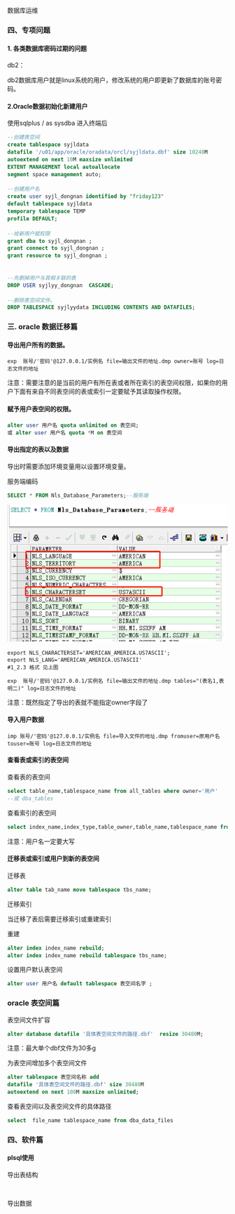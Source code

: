 数据库运维









### 四、专项问题

#### 1. 各类数据库密码过期的问题

db2：

​	db2数据库用户就是linux系统的用户，修改系统的用户即更新了数据库的账号密码。





#### 2.Oracle数据初始化新建用户



使用sqlplus / as sysdba 进入终端后

```sql
--创建表空间
create tablespace syjldata
datafile '/u01/app/oracle/oradata/orcl/syjldata.dbf' size 10240M
autoextend on next 10M maxsize unlimited
EXTENT MANAGEMENT local autoallocate
segment space management auto;

--创建用户名
create user syjl_dongnan identified by "friday123"
default tablespace syjldata
temporary tablespace TEMP
profile DEFAULT;

--给新用户赋权限
grant dba to syjl_dongnan ;
grant connect to syjl_dongnan ;
grant resource to syjl_dongnan ;


--先删掉用户与其相关联的表
DROP USER syjlyy_dongnan  CASCADE;

--删除表空间文件。
DROP TABLESPACE syjlyydata INCLUDING CONTENTS AND DATAFILES;


```



### 三. oracle 数据迁移篇





#### 导出用户所有的数据。

```shell
exp  账号/'密码'@127.0.0.1/实例名 file=输出文件的地址.dmp owner=账号 log=日志文件的地址
```

注意：需要注意的是当前的用户有所在表或者所在索引的表空间权限，如果你的用户下面有来自不同表空间的表或索引一定要赋予其读取操作权限。



#### 赋予用户表空间的权限。

```sql
alter user 用户名 quota unlimited on 表空间;
或 alter user 用户名 quota *M on 表空间
```









#### 导出指定的表以及数据

导出时需要添加环境变量用以设置环境变量。

服务端编码

```sql
SELECT * FROM Nls_Database_Parameters;--服务端
```

![./images/20190516101556125.png](./images/20190516101556125.png)



```shell
export NLS_CHARACTERSET='AMERICAN_AMERICA.US7ASCII';
export NLS_LANG='AMERICAN_AMERICA.US7ASCII'
#1_2.3 格式 见上图
```



```shell
exp  账号/'密码'@127.0.0.1/实例名 file=输出文件的地址.dmp tables="(表名1,表明二)" log=日志文件的地址
```

注意：既然指定了导出的表就不能指定owner字段了



#### 导入用户数据

```shell
imp 账号/'密码'@127.0.0.1/实例名 file=导入文件的地址.dmp fromuser=原用户名 touser=账号 log=日志文件的地址
```



#### 查看表或索引的表空间

查看表的表空间

```sql
select table_name,tablespace_name from all_tables where owner='用户' 
--或 dba_tables
```



查看索引的表空间

```sql
select index_name,index_type,table_owner,table_name,tablespace_name from dba_index where owner='用户' 
```



注意：用户名一定要大写



#### 迁移表或索引或用户到新的表空间

迁移表

```sql
alter table tab_name move tablespace tbs_name;
```

迁移索引

当迁移了表后需要迁移索引或重建索引

重建

```sql
alter index index_name rebuild;
alter index index_name rebuild tablespace tbs_name;
```

设置用户默认表空间

```sql
alter user 用户名 default tablespace 表空间名字 ;
```



### oracle 表空间篇

表空间文件扩容

```sql
alter database datafile '具体表空间文件的路径.dbf'  resize 30480M;
```

注意：最大单个dbf文件为30多g

为表空间增加多个表空间文件

```sql
alter tablespace 表空间名称 add
datafile '具体表空间文件的路径.dbf' size 30480M
autoextend on next 100M maxsize unlimited;
```

 查看表空间以及表空间文件的具体路径

```sql
select  file_name tablespace_name from dba_data_files 
```



### 四、软件篇

#### plsql使用

导出表结构

​	

导出数据







